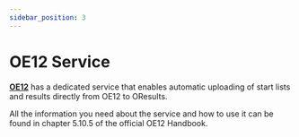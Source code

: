 ```yaml
---
sidebar_position: 3
---
```


# OE12 Service

**[OE12](https://sportsoftware.de/)** has a dedicated service that enables automatic uploading of start lists and results directly from OE12 to OResults.

All the information you need about the service and how to use it can be found in chapter 5.10.5 of the official OE12 Handbook.